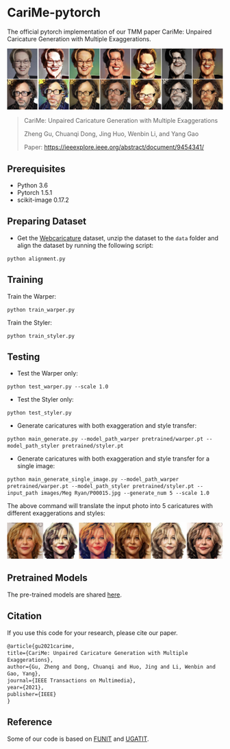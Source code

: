 # CariMe-pytorch


The official pytorch implementation of our TMM paper CariMe: Unpaired Caricature Generation with Multiple Exaggerations.

![examples](images/examples.png)

>CariMe: Unpaired Caricature Generation with Multiple Exaggerations
>
>Zheng Gu, Chuanqi Dong, Jing Huo, Wenbin Li, and Yang Gao
>
>Paper: https://ieeexplore.ieee.org/abstract/document/9454341/



## Prerequisites
- Python 3.6
- Pytorch 1.5.1
- scikit-image 0.17.2

## Preparing Dataset
- Get the [Webcaricature](https://cs.nju.edu.cn/rl/WebCaricature.htm) dataset, unzip the dataset to the `data` folder and align the dataset by running the following script:
```shell script
python alignment.py
```

## Training
Train the Warper:
```shell script
python train_warper.py
```
Train the Styler:
```shell script
python train_styler.py
```

## Testing
- Test the Warper only:
```shell script
python test_warper.py --scale 1.0
```

- Test the Styler only:
```shell script
python test_styler.py 
```

- Generate caricatures with both exaggeration and style transfer:
```shell script
python main_generate.py --model_path_warper pretrained/warper.pt --model_path_styler pretrained/styler.pt
```


- Generate caricatures with both exaggeration and style transfer for a single image:
```shell script
python main_generate_single_image.py --model_path_warper pretrained/warper.pt --model_path_styler pretrained/styler.pt --input_path images/Meg Ryan/P00015.jpg --generate_num 5 --scale 1.0 
```

The above command will translate the input photo into 5 caricatures with different exaggerations and styles:

![examples](images/Meg%20Ryan/P00015_gen.jpg)


## Pretrained Models
The pre-trained models are shared [here](https://drive.google.com/drive/folders/1hBdCqWZ-kqvVLOCz-j9faLNkIbifBr3t?usp=sharing).

## Citation
If you use this code for your research, please cite our paper.

    @article{gu2021carime,
    title={CariMe: Unpaired Caricature Generation with Multiple Exaggerations},
    author={Gu, Zheng and Dong, Chuanqi and Huo, Jing and Li, Wenbin and Gao, Yang},
    journal={IEEE Transactions on Multimedia},
    year={2021},
    publisher={IEEE}
    }


## Reference
Some of our code is based on [FUNIT](https://github.com/NVlabs/FUNIT) and [UGATIT](https://github.com/znxlwm/UGATIT-pytorch).
